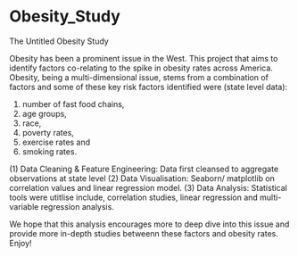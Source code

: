 # Obesity_Study
The Untitled Obesity Study 

Obesity has been a prominent issue in the West. This project that aims to identify factors co-relating to the spike in obesity rates across America. Obesity, being a multi-dimensional issue, stems from a combination of factors and some of these key risk factors identified were (state level data): 
1. number of fast food chains, 
2. age groups, 
3. race, 
4. poverty rates, 
5. exercise rates and 
6. smoking rates. 

(1) Data Cleaning & Feature Engineering:  Data first cleansed to aggregate observations at state level (2) Data Visualisation: Seaborn/ matplotlib on correlation values and linear regression model. (3) Data Analysis: Statistical tools were utitlise include, correlation studies, linear regression and multi-variable regression analysis. 

We hope that this analysis encourages more to deep dive into this issue and provide more in-depth studies betweenn these factors and obesity rates. Enjoy! 
